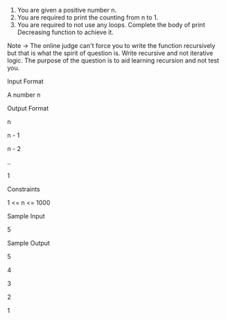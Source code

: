 1. You are given a positive number n.
2. You are required to print the counting from n to 1.
3. You are required to not use any loops. Complete the body of print Decreasing function to achieve it.

Note -> The online judge can't force you to write the function recursively but that is what the spirit of question is. Write recursive and not iterative logic. The purpose of the question is to aid learning recursion and not test you.

Input Format

A number n

Output Format

n

n - 1

n - 2

..

1

Constraints

1 <= n <= 1000

Sample Input

5

Sample Output

5

4

3

2

1